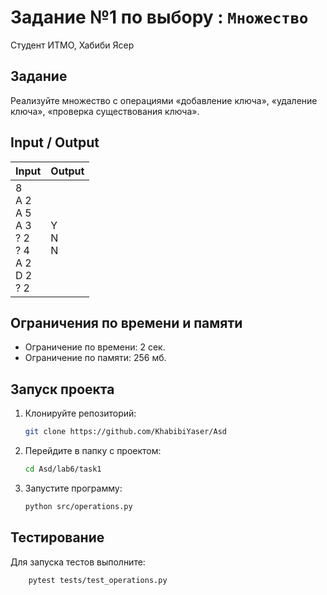 # Задание №1 по выбору  : `Множество`

Студент ИТМО,  Хабиби Ясер


## Задание 
Реализуйте множество с операциями «добавление ключа», «удаление ключа»,
«проверка существования ключа».

## Input / Output 

| Input                                                             | Output        |
|-------------------------------------------------------------------|---------------|
| 8<br/>A 2<br/>A 5<br/>A 3<br/>? 2<br/>? 4<br/>A 2<br/>D 2<br/>? 2 | Y<br/>N<br/>N | 



## Ограничения по времени и памяти

- Ограничение по времени: 2 сек.
- Ограничение по памяти: 256 мб.


## Запуск проекта
1. Клонируйте репозиторий:
   ```bash
   git clone https://github.com/KhabibiYaser/Asd
   ```
2. Перейдите в папку с проектом:
   ```bash
   cd Asd/lab6/task1
   ```
3. Запустите программу:
   ```bash
   python src/operations.py
   ```


## Тестирование
Для запуска тестов выполните:
```bash
    pytest tests/test_operations.py
```